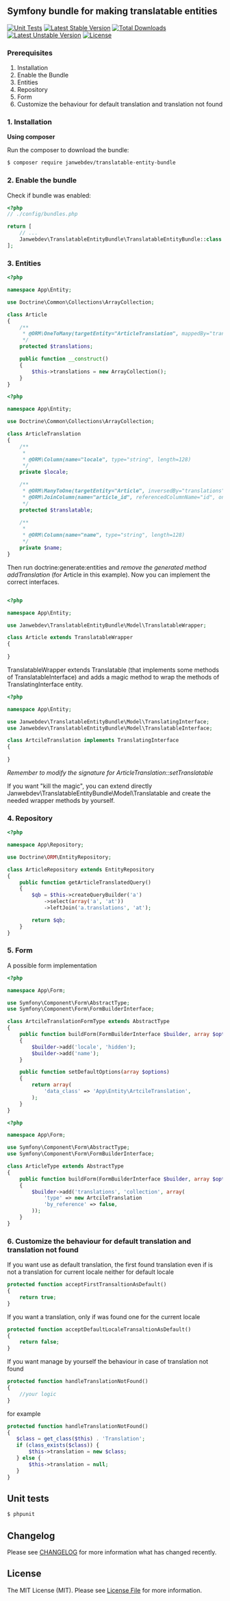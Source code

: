 ## Symfony bundle for making translatable entities
[![Unit Tests](https://github.com/janwebdev/translatable-entity-bundle/actions/workflows/run-tests.yml/badge.svg)](https://github.com/janwebdev/translatable-entity-bundle/actions/workflows/run-tests.yml)
[![Latest Stable Version](https://poser.pugx.org/janwebdev/translatable-entity-bundle/v)](//packagist.org/packages/janwebdev/translatable-entity-bundle) [![Total Downloads](https://poser.pugx.org/janwebdev/translatable-entity-bundle/downloads)](//packagist.org/packages/janwebdev/translatable-entity-bundle) [![Latest Unstable Version](https://poser.pugx.org/janwebdev/translatable-entity-bundle/v/unstable)](//packagist.org/packages/janwebdev/translatable-entity-bundle) [![License](https://poser.pugx.org/janwebdev/translatable-entity-bundle/license)](//packagist.org/packages/janwebdev/translatable-entity-bundle)
### Prerequisites

1. Installation
2. Enable the Bundle
3. Entities
4. Repository
5. Form
6. Customize the behaviour for default translation and translation not found

### 1. Installation

**Using composer**

Run the composer to download the bundle:

``` bash
$ composer require janwebdev/translatable-entity-bundle
```

### 2. Enable the bundle

Check if bundle was enabled:

``` php
<?php
// ./config/bundles.php

return [
    // ...
    Janwebdev\TranslatableEntityBundle\TranslatableEntityBundle::class => ['all' => true],
];
```

### 3. Entities

``` php
<?php

namespace App\Entity;

use Doctrine\Common\Collections\ArrayCollection;

class Article
{    
    /**
     * @ORM\OneToMany(targetEntity="ArticleTranslation", mappedBy="translatable", cascade={"persist"})
     */
    protected $translations;

    public function __construct()
    {
        $this->translations = new ArrayCollection();
    }
}
```

``` php
<?php

namespace App\Entity;

use Doctrine\Common\Collections\ArrayCollection;

class ArticleTranslation
{    
    /**
     * 
     * @ORM\Column(name="locale", type="string", length=128)
     */
    private $locale;

    /**
     * @ORM\ManyToOne(targetEntity="Article", inversedBy="translations")
     * @ORM\JoinColumn(name="article_id", referencedColumnName="id", onDelete="CASCADE")
     */
    protected $translatable;

    /**
     *
     * @ORM\Column(name="name", type="string", length=128)
     */
    private $name;
}
```
Then run doctrine:generate:entities and *remove the generated method addTranslation* (for Article in this example).
Now you can implement the correct interfaces.

``` php

<?php

namespace App\Entity;

use Janwebdev\TranslatableEntityBundle\Model\TranslatableWrapper;

class Article extends TranslatableWrapper
{    
    
}
```

TranslatableWrapper extends Translatable (that implements some methods of TranslatableInterface) and adds a magic method to wrap the methods of TranslatingInterface entity.

``` php
<?php

namespace App\Entity;

use Janwebdev\TranslatableEntityBundle\Model\TranslatingInterface;
use Janwebdev\TranslatableEntityBundle\Model\TranslatableInterface;

class ArtcileTranslation implements TranslatingInterface
{    
    
}
```

*Remember to modify the signature for ArticleTranslation::setTranslatable*

If you want "kill the magic", you can extend directly Janwebdev\TranslatableEntityBundle\Model\Translatable and create the needed wrapper methods by yourself.

### 4. Repository

``` php
<?php

namespace App\Repository;

use Doctrine\ORM\EntityRepository;

class ArticleRepository extends EntityRepository
{
    public function getArticleTranslatedQuery()
    {
        $qb = $this->createQueryBuilder('a')
            ->select(array('a', 'at'))
            ->leftJoin('a.translations', 'at');

        return $qb;
    }
}
```

### 5. Form

A possible form implementation

``` php
<?php

namespace App\Form;

use Symfony\Component\Form\AbstractType;
use Symfony\Component\Form\FormBuilderInterface;

class ArtcileTranslationFormType extends AbstractType
{
    public function buildForm(FormBuilderInterface $builder, array $options)
    {
        $builder->add('locale', 'hidden');
        $builder->add('name');
    }

    public function setDefaultOptions(array $options)
    {
        return array(
            'data_class' => 'App\Entity\ArtcileTranslation',
        );
    }
}
```

``` php
<?php

namespace App\Form;

use Symfony\Component\Form\AbstractType;
use Symfony\Component\Form\FormBuilderInterface;

class ArticleType extends AbstractType
{
    public function buildForm(FormBuilderInterface $builder, array $options)
    {
        $builder->add('translations', 'collection', array(
            'type' => new ArtcileTranslation
            'by_reference' => false,
        ));
    }
}
```

### 6. Customize the behaviour for default translation and translation not found

If you want use as default translation, the first found translation even if is not a translation for current locale neither for default locale


 ``` php
 protected function acceptFirstTransaltionAsDefault()
 {
     return true;
 }
 ```

If you want a translation, only if was found one for the current locale


 ``` php
 protected function acceptDefaultLocaleTransaltionAsDefault()
 {
     return false;
 }
 ```

If you want manage by yourself the behaviour in case of translation not found

 ``` php
 protected function handleTranslationNotFound()
 {
     //your logic
 }
 ```

for example

  ``` php
 protected function handleTranslationNotFound()
 {
     $class = get_class($this) . 'Translation';
     if (class_exists($class)) {
         $this->translation = new $class;
     } else {
         $this->translation = null;
     }
 }
 ```

## Unit tests

``` bash
$ phpunit
```
## Changelog

Please see [CHANGELOG](CHANGELOG.md) for more information what has changed recently.
## License

The MIT License (MIT). Please see [License File](LICENSE.md) for more information.
